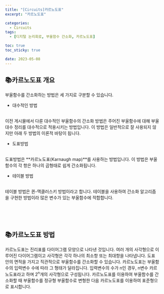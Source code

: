 ```yaml
---
title: "[Circuits]카르노도표"
excerpt: "카르노도표"

categories:
  - Circuits
tags:
  - [디지털 논리회로, 부울함수 간소화, 카르노도표]

toc: true
toc_sticky: true

date: 2023-05-08
---
```


## 📚카르노도표 개요
부울함수를 간소화하는 방법은 세 가지로 구분할 수 있습니다.

* 대수적인 방법
<br>
이전 게시물에서 다룬 대수적인 부울함수의 간소화 방법은 주어진 부울함수에 대해 부울대수 정리를 대수적으로 적용시키는 방법입니다. 이 방법은 일반적으로 잘 사용되지 않지만 아래 두 방법의 이론적 바탕이 됩니다.

* 도표방법
<br>
도표방법은 **카르노도표(Karnaugh map)**를 사용하는 방법입니다. 이 방법은 부울함수의 각 항은 하나의 곱형태로 쉽게 간소화됩니다.

* 테이블 방법
<br>
테이블 방법은 퀸-맥클러스키 방법이라고 합니다. 테이블을 사용하여 간소화 알고리즘을 구현한 방법이라 많은 변수가 있는 부울함수에 적합합니다.

<br><br><br>

## 📚카르노도표 방법
카르노도표는 진리표를 다이어그램 모양으로 나타낸 것입니다. 여러 개의 사각형으로 이루어진 다이어그램이고 사각형은 각각 하나의 최소항 또는 최대항을 나타냅니다. 도표 안의 면적을 가지고 직관적으로 부울함수를 간소화할 수 있습니다. 카르노도표는 부울함수의 입력변수 수에 따라 그 형태가 달라집니다. 입력변수의 수가 n인 경우, n변수 카르노도표라고 하며 2<sup>n</sup>개의 사각형으로 구성됩니다. 카르노도표를 이용하여 부울함수를 간소화할 때 부울함수를 정규형 부울함수로 변형한 다음 카르노도표를 이용하여 표준형으로 표시합니다.